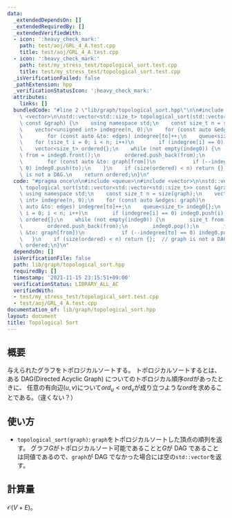 ```yaml
---
data:
  _extendedDependsOn: []
  _extendedRequiredBy: []
  _extendedVerifiedWith:
  - icon: ':heavy_check_mark:'
    path: test/aoj/GRL_4_A.test.cpp
    title: test/aoj/GRL_4_A.test.cpp
  - icon: ':heavy_check_mark:'
    path: test/my_stress_test/topological_sort.test.cpp
    title: test/my_stress_test/topological_sort.test.cpp
  _isVerificationFailed: false
  _pathExtension: hpp
  _verificationStatusIcon: ':heavy_check_mark:'
  attributes:
    links: []
  bundledCode: "#line 2 \"lib/graph/topological_sort.hpp\"\n\n#include <queue>\n#include\
    \ <vector>\n\nstd::vector<std::size_t> topological_sort(std::vector<std::vector<std::size_t>>\
    \ const &graph) {\n    using namespace std;\n    const size_t n = size(graph);\n\
    \    vector<unsigned int> indegree(n, 0);\n    for (const auto &edges: graph)\n\
    \        for (const auto &to: edges) indegree[to]++;\n    queue<size_t> indeg0{};\n\
    \    for (size_t i = 0; i < n; i++)\n        if (indegree[i] == 0) indeg0.push(i);\n\
    \    vector<size_t> ordered{};\n    while (not empty(indeg0)) {\n        size_t\
    \ from = indeg0.front();\n        ordered.push_back(from);\n        indeg0.pop();\n\
    \        for (const auto &to: graph[from])\n            if (--indegree[to] ==\
    \ 0) indeg0.push(to);\n    }\n    if (size(ordered) < n) return {};  // graph\
    \ is not a DAG.\n    return ordered;\n}\n"
  code: "#pragma once\n\n#include <queue>\n#include <vector>\n\nstd::vector<std::size_t>\
    \ topological_sort(std::vector<std::vector<std::size_t>> const &graph) {\n   \
    \ using namespace std;\n    const size_t n = size(graph);\n    vector<unsigned\
    \ int> indegree(n, 0);\n    for (const auto &edges: graph)\n        for (const\
    \ auto &to: edges) indegree[to]++;\n    queue<size_t> indeg0{};\n    for (size_t\
    \ i = 0; i < n; i++)\n        if (indegree[i] == 0) indeg0.push(i);\n    vector<size_t>\
    \ ordered{};\n    while (not empty(indeg0)) {\n        size_t from = indeg0.front();\n\
    \        ordered.push_back(from);\n        indeg0.pop();\n        for (const auto\
    \ &to: graph[from])\n            if (--indegree[to] == 0) indeg0.push(to);\n \
    \   }\n    if (size(ordered) < n) return {};  // graph is not a DAG.\n    return\
    \ ordered;\n}\n"
  dependsOn: []
  isVerificationFile: false
  path: lib/graph/topological_sort.hpp
  requiredBy: []
  timestamp: '2021-11-15 23:15:51+09:00'
  verificationStatus: LIBRARY_ALL_AC
  verifiedWith:
  - test/my_stress_test/topological_sort.test.cpp
  - test/aoj/GRL_4_A.test.cpp
documentation_of: lib/graph/topological_sort.hpp
layout: document
title: Topological Sort
---
```


## 概要

与えられたグラフをトポロジカルソートする。 トポロジカルソートするとは、ある DAG(Directed Acyclic Graph) についてのトポロジカル順序$ord$があったときに、 任意の有向辺$(u,v)$について$ord_{u}<
ord_{v}$が成り立つような$ord$を求めることである。（違くない？）

## 使い方

- `topological_sort(graph)`: `graph`をトポロジカルソートした頂点の順列を返す。 グラフ$G$がトポロジカルソート可能であることと$G$が DAG であることは同値であるので、`graph`が DAG
  でなかった場合には空の`std::vector`を返す。

## 計算量

$\mathcal{O}(V+E)$。